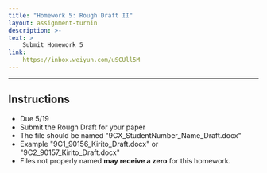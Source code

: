 ```yaml
---
title: "Homework 5: Rough Draft II"
layout: assignment-turnin
description: >-
text: >
    Submit Homework 5
link: 
    https://inbox.weiyun.com/uSCUll5M
---
```

---
## Instructions
- Due 5/19
- Submit the Rough Draft for your paper
- The file should be named "9CX_StudentNumber_Name_Draft.docx"
- Example "9C1_90156_Kirito_Draft.docx" or "9C2_90157_Kirito_Draft.docx"
- Files not properly named **may receive a zero** for this homework. 


